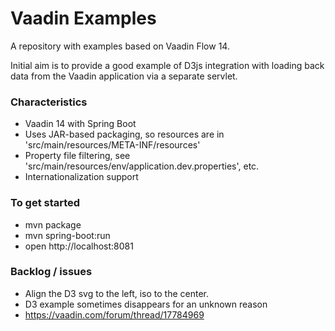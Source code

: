 # Vaadin Examples

A repository with examples based on Vaadin Flow 14. 

Initial aim is to provide a good example of D3js integration with loading back data from the Vaadin application via a separate servlet. 

### Characteristics
- Vaadin 14 with Spring Boot
- Uses JAR-based packaging, so resources are in 'src/main/resources/META-INF/resources'
- Property file filtering, see 'src/main/resources/env/application.dev.properties', etc.
- Internationalization support

### To get started
- mvn package
- mvn spring-boot:run
- open http://localhost:8081

### Backlog / issues
- Align the D3 svg to the left, iso to the center.
- D3 example sometimes disappears for an unknown reason
- https://vaadin.com/forum/thread/17784969
